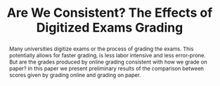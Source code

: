 ---
title: "Are We Consistent? The Effects of Digitized Exams Grading"
layout: publication
categories:
  - Publications
tags:
  - education
  - digitization
  - conference poster
last_modified_at: 2020-02-10T12:39:31-01:00
venue: "SIGCSE 2020"
abstract: "Many universities digitize exams or the process of grading the exams. This potentially allows for faster grading, is less labor intensive and less error-prone. But are the grades produced by online grading consistent with how we grade on paper? In this paper we present preliminary results of the comparison between scores given by grading online and grading on paper."
authors: "Gosia Migut, Ruben Wiersma"
type: "Poster"
link: "https://whova.com/embedded/session/sigcs_202003/849437/"
---